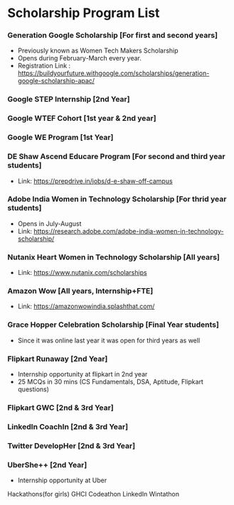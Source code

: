 # Scholarship Program List

### Generation Google Scholarship [For first and second years]
* Previously known as Women Tech Makers Scholarship 
* Opens during February-March every year.<br>
* Registration Link : https://buildyourfuture.withgoogle.com/scholarships/generation-google-scholarship-apac/ <br>

### Google STEP Internship [2nd Year]

### Google WTEF Cohort [1st year & 2nd year]

### Google WE Program [1st Year]

### DE Shaw Ascend Educare Program [For second and third year students]
* Link: https://prepdrive.in/jobs/d-e-shaw-off-campus

### Adobe India Women in Technology Scholarship [For thrid year students]
* Opens in July-August
* Link: https://research.adobe.com/adobe-india-women-in-technology-scholarship/

### Nutanix Heart Women in Technology Scholarship [All years]
* Link: https://www.nutanix.com/scholarships

### Amazon Wow [All years, Internship+FTE]
* Link: https://amazonwowindia.splashthat.com/

### Grace Hopper Celebration Scholarship [Final Year students]
* Since it was online last year it was open for third years as well

### Flipkart Runaway [2nd Year]
* Internship opportunity at flipkart in 2nd year
* 25 MCQs in 30 mins (CS Fundamentals, DSA, Aptitude, Flipkart questions)

### Flipkart GWC [2nd & 3rd Year]

### LinkedIn CoachIn [2nd & 3rd Year]

### Twitter DevelopHer [2nd & 3rd Year]

### UberShe++ [2nd Year]
* Internship opportunity at Uber





Hackathons(for girls)
GHCI Codeathon
LinkedIn Wintathon







